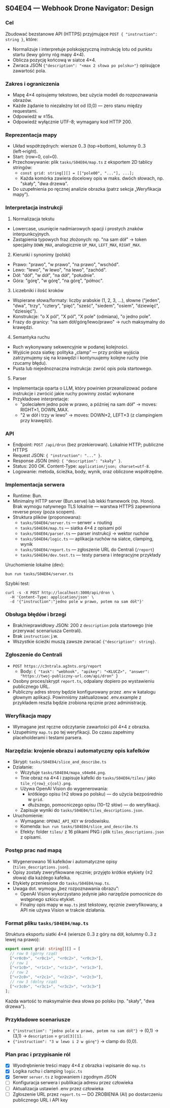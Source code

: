 ## S04E04 — Webhook Drone Navigator: Design

### Cel
Zbudować bezstanowe API (HTTPS) przyjmujące `POST { "instruction": string }`, które:
- Normalizuje i interpretuje polskojęzyczną instrukcję lotu od punktu startu (lewy górny róg mapy 4×4).
- Oblicza pozycję końcową w siatce 4×4.
- Zwraca JSON `{"description": "<max 2 słowa po polsku>"}` opisujące zawartość pola.

### Zakres i ograniczenia
- Mapę 4×4 opisujemy tekstowo, bez użycia modeli do rozpoznawania obrazów.
- Każde żądanie to niezależny lot od (0,0) — zero stanu między requestami.
- Odpowiedź w ≤15s.
- Odpowiedź wyłącznie UTF-8; wymagany kod HTTP 200.

### Reprezentacja mapy
- Układ współrzędnych: wiersze 0..3 (top→bottom), kolumny 0..3 (left→right).
- Start: (row=0, col=0).
- Przechowywanie: plik `tasks/S04E04/map.ts` z eksportem 2D tablicy stringów:
  - `const grid: string[][] = [["pole00", "..."], ...];`
  - Każda komórka zawiera docelowy opis w maks. dwóch słowach, np. "skały", "dwa drzewa".
- Do uzupełnienia po ręcznej analizie obrazka (patrz sekcja „Weryfikacja mapy”).

### Interpretacja instrukcji
1) Normalizacja tekstu
- Lowercase, usunięcie nadmiarowych spacji i prostych znaków interpunkcyjnych.
- Zastąpienia typowych fraz złożonych: np. "na sam dół" → token specjalny `DOWN_MAX`, analogicznie `UP_MAX`, `LEFT_MAX`, `RIGHT_MAX`.

2) Kierunki i synonimy (polski)
- Prawo: "prawo", "w prawo", "na prawo", "wschód".
- Lewo: "lewo", "w lewo", "na lewo", "zachód".
- Dół: "dół", "w dół", "na dół", "południe".
- Góra: "górę", "w górę", "na górę", "północ".

3) Liczebniki i ilość kroków
- Wspierane słowa/formaty: liczby arabskie (1, 2, 3, ...), słowne ("jeden", "dwa", "trzy", "cztery", "pięć", "sześć", "siedem", "osiem", "dziewięć", "dziesięć").
- Konstrukcje: "o X pól", "X pól", "X pole" (odmiana), "o jedno pole".
- Frazy do granicy: "na sam dół/górę/lewo/prawo" → ruch maksymalny do krawędzi.

4) Semantyka ruchu
- Ruch wykonywany sekwencyjnie w podanej kolejności.
- Wyjście poza siatkę: polityka „clamp” — przy próbie wyjścia zatrzymujemy się na krawędzi i kontynuujemy kolejne ruchy (nie rzucamy błędu).
- Pusta lub niejednoznaczna instrukcja: zwróć opis pola startowego.

5) Parser
- Implementacja oparta o LLM, który powinien przeanalizować podane instrukcje i zwrócić jakie ruchy powinny zostać wykonane
- Przykładowe interpretacje:
  - "poleciałem jedno pole w prawo, a później na sam dół" → moves: RIGHT×1, DOWN_MAX.
  - "2 w dół i trzy w lewo" → moves: DOWN×2, LEFT×3 (z clampingiem przy krawędzi).

### API
- Endpoint: `POST /api/dron` (bez przekierowań). Lokalnie HTTP; publiczne HTTPS
- Request JSON: `{ "instruction": "..." }`.
- Response JSON (min): `{ "description": "skały" }`.
- Status: 200 OK. Content-Type: `application/json; charset=utf-8`.
- Logowanie: metoda, ścieżka, body, wynik, oraz obliczone współrzędne.

### Implementacja serwera
- Runtime: Bun.
- Minimalny HTTP server (Bun.serve) lub lekki framework (np. Hono). Brak wymogu natywnego TLS lokalnie — warstwa HTTPS zapewniona reverse proxy (poza scopem).
- Struktura plików (proponowana):
  - `tasks/S04E04/server.ts` — serwer + routing
  - `tasks/S04E04/map.ts` — siatka 4×4 z opisami pól
  - `tasks/S04E04/parser.ts` — parser instrukcji → wektor ruchów
  - `tasks/S04E04/logic.ts` — aplikacja ruchów na siatce, clamping, wynik
  - `tasks/S04E04/report.ts` — zgłoszenie URL do Centrali (`/report`)
  - `tasks/S04E04/dev.test.ts` — testy parsera i integracyjne przykłady

Uruchomienie lokalne (dev):

```
bun run tasks/S04E04/server.ts
```

Szybki test:

```
curl -s -X POST http://localhost:3000/api/dron \
  -H 'Content-Type: application/json' \
  -d '{"instruction":"jedno pole w prawo, potem na sam dół"}'
```

### Obsługa błędów i brzegi
- Brak/nieprawidłowy JSON: 200 z `description` pola startowego (nie przerywać scenariusza Centrali).
- Brak `instruction`: j.w.
- Wszystkie ścieżki muszą zawsze zwracać `{"description": string}`.

### Zgłoszenie do Centrali
- `POST https://c3ntrala.ag3nts.org/report`
  - Body: `{ "task": "webhook", "apikey": "<KLUCZ>", "answer": "https://twoj-publiczny-url.com/api/dron" }`
- Osobny proces/skrypt `report.ts`, odpalany dopiero po wystawieniu publicznego URL.
- Publiczny adres strony będzie konfigurowany przez .env w katalogu głownym aplikacji. Powinniśmy zaktualizować .env.example z przykładem reszta będzie zrobiona ręcznie przez administrację.

### Weryfikacja mapy
- Wymagane jest ręczne odczytanie zawartości pól 4×4 z obrazka.
- Uzupełnimy `map.ts` po tej weryfikacji. Do czasu zapełnimy placeholderami i testami parsera.

### Narzędzia: krojenie obrazu i automatyczny opis kafelków
- Skrypt: `tasks/S04E04/slice_and_describe.ts`
- Działanie:
  - Wczytuje `tasks/S04E04/mapa_s04e04.png`.
  - Tnie obraz na 4×4 i zapisuje kafelki do `tasks/S04E04/tiles/` jako `tile_r{row}_c{col}.png`.
  - Używa OpenAI Vision do wygenerowania:
    - krótkiego opisu (≤2 słowa po polsku) — do użycia bezpośrednio w `grid`.
    - dłuższego, pomocniczego opisu (10–12 słów) — do weryfikacji.
  - Zapisuje wyniki do `tasks/S04E04/tiles_descriptions.json`.
- Uruchomienie:
  - Wymagane: `OPENAI_API_KEY` w środowisku.
  - Komenda: `bun run tasks/S04E04/slice_and_describe.ts`
  - Efekty: folder `tiles/` z 16 plikami PNG i plik `tiles_descriptions.json` z opisami.

### Postęp prac nad mapą
- Wygenerowano 16 kafelków i automatyczne opisy (`tiles_descriptions.json`).
- Opisy zostały zweryfikowane ręcznie; przyjęto krótkie etykiety (≤2 słowa) dla każdego kafelka.
- Etykiety przeniesione do `tasks/S04E04/map.ts`.
- Uwaga dot. wymogu „bez rozpoznawania obrazu”:
  - OpenAI Vision wykorzystano jedynie jako narzędzie pomocnicze do wstępnego szkicu etykiet.
  - Finalny opis mapy w `map.ts` jest tekstowy, ręcznie zweryfikowany, a API nie używa Vision w trakcie działania.

### Format pliku `tasks/S04E04/map.ts`
Struktura eksportu siatki 4×4 (wiersze 0..3 z góry na dół, kolumny 0..3 z lewej na prawo):

```ts
export const grid: string[][] = [
  // row 0 (górny rząd)
  ["<r0c0>", "<r0c1>", "<r0c2>", "<r0c3>"],
  // row 1
  ["<r1c0>", "<r1c1>", "<r1c2>", "<r1c3>"],
  // row 2
  ["<r2c0>", "<r2c1>", "<r2c2>", "<r2c3>"],
  // row 3 (dolny rząd)
  ["<r3c0>", "<r3c1>", "<r3c2>", "<r3c3>"]
];
```
Każda wartość to maksymalnie dwa słowa po polsku (np. "skały", "dwa drzewa").

### Przykładowe scenariusze
- `{"instruction": "jedno pole w prawo, potem na sam dół"}` → (0,1) → (3,1) → `description` = `grid[3][1]`.
- `{"instruction": "3 w lewo i 2 w górę"}` → clamp do (0,0).

### Plan prac i przypisanie ról
- [x] Wyodrębnienie treści mapy 4×4 z obrazka i wpisanie do `map.ts`
- [x] Logika ruchu i clamping `logic.ts`
- [x] Serwer `server.ts` z logowaniem i zgodnym JSON
- [ ] Konfiguracja serwera i publikacja adresu przez człowieka
- [ ] Aktualizacja ustawień .env przez człowieka
- [ ] Zgłoszenie URL przez `report.ts` — DO ZROBIENIA (AI) po dostarczeniu publicznego URL i API key
